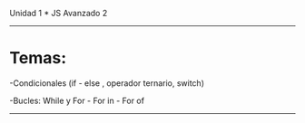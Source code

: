 Unidad 1 * JS Avanzado 2

---

# Temas:

-Condicionales (if - else , operador ternario, switch)

-Bucles: While y For - For in - For of

---

